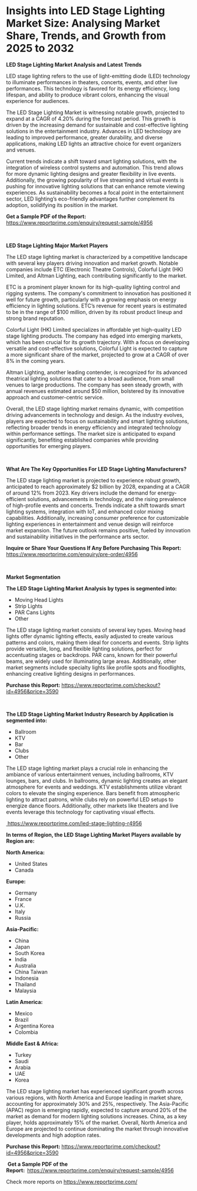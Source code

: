<p><h1>Insights into LED Stage Lighting Market Size: Analysing Market Share, Trends, and Growth from 2025 to 2032</h1></p><p><strong>LED Stage Lighting Market Analysis and Latest Trends</strong></p>
<p><p>LED stage lighting refers to the use of light-emitting diode (LED) technology to illuminate performances in theaters, concerts, events, and other live performances. This technology is favored for its energy efficiency, long lifespan, and ability to produce vibrant colors, enhancing the visual experience for audiences. </p><p>The LED Stage Lighting Market is witnessing notable growth, projected to expand at a CAGR of 4.20% during the forecast period. This growth is driven by the increasing demand for sustainable and cost-effective lighting solutions in the entertainment industry. Advances in LED technology are leading to improved performance, greater durability, and diverse applications, making LED lights an attractive choice for event organizers and venues.</p><p>Current trends indicate a shift toward smart lighting solutions, with the integration of wireless control systems and automation. This trend allows for more dynamic lighting designs and greater flexibility in live events. Additionally, the growing popularity of live streaming and virtual events is pushing for innovative lighting solutions that can enhance remote viewing experiences. As sustainability becomes a focal point in the entertainment sector, LED lighting’s eco-friendly advantages further complement its adoption, solidifying its position in the market.</p></p>
<p><strong>Get a Sample PDF of the Report:&nbsp;</strong> <a href="https://www.reportprime.com/enquiry/request-sample/4956?utm_campaign=3561&utm_medium=2&utm_source=Github&utm_content=ia&utm_term=19032025&utm_id=led-stage-lighting">https://www.reportprime.com/enquiry/request-sample/4956</a></p>
<p>&nbsp;</p>
<p><strong>LED Stage Lighting Major Market Players</strong></p>
<p><p>The LED stage lighting market is characterized by a competitive landscape with several key players driving innovation and market growth. Notable companies include ETC (Electronic Theatre Controls), Colorful Light (HK) Limited, and Altman Lighting, each contributing significantly to the market.</p><p>ETC is a prominent player known for its high-quality lighting control and rigging systems. The company's commitment to innovation has positioned it well for future growth, particularly with a growing emphasis on energy efficiency in lighting solutions. ETC’s revenue for recent years is estimated to be in the range of $100 million, driven by its robust product lineup and strong brand reputation.</p><p>Colorful Light (HK) Limited specializes in affordable yet high-quality LED stage lighting products. The company has edged into emerging markets, which has been crucial for its growth trajectory. With a focus on developing versatile and cost-effective solutions, Colorful Light is expected to capture a more significant share of the market, projected to grow at a CAGR of over 8% in the coming years.</p><p>Altman Lighting, another leading contender, is recognized for its advanced theatrical lighting solutions that cater to a broad audience, from small venues to large productions. The company has seen steady growth, with annual revenues estimated around $50 million, bolstered by its innovative approach and customer-centric service.</p><p>Overall, the LED stage lighting market remains dynamic, with competition driving advancements in technology and design. As the industry evolves, players are expected to focus on sustainability and smart lighting solutions, reflecting broader trends in energy efficiency and integrated technology within performance settings. The market size is anticipated to expand significantly, benefiting established companies while providing opportunities for emerging players.</p></p>
<p>&nbsp;</p>
<p><strong>What Are The Key Opportunities For LED Stage Lighting Manufacturers?</strong></p>
<p><p>The LED stage lighting market is projected to experience robust growth, anticipated to reach approximately $2 billion by 2028, expanding at a CAGR of around 12% from 2023. Key drivers include the demand for energy-efficient solutions, advancements in technology, and the rising prevalence of high-profile events and concerts. Trends indicate a shift towards smart lighting systems, integration with IoT, and enhanced color mixing capabilities. Additionally, increasing consumer preference for customizable lighting experiences in entertainment and venue design will reinforce market expansion. The future outlook remains positive, fueled by innovation and sustainability initiatives in the performance arts sector.</p></p>
<p><strong>Inquire or Share Your Questions If Any Before Purchasing This Report:</strong> <a href="https://www.reportprime.com/enquiry/pre-order/4956?utm_campaign=3561&utm_medium=2&utm_source=Github&utm_content=ia&utm_term=19032025&utm_id=led-stage-lighting">https://www.reportprime.com/enquiry/pre-order/4956</a></p>
<p>&nbsp;</p>
<p><strong>Market Segmentation</strong></p>
<p><strong>The LED Stage Lighting Market Analysis by types is segmented into:</strong></p>
<p><ul><li>Moving Head Lights</li><li>Strip Lights</li><li>PAR Cans Lights</li><li>Other</li></ul></p>
<p><p>The LED stage lighting market consists of several key types. Moving head lights offer dynamic lighting effects, easily adjusted to create various patterns and colors, making them ideal for concerts and events. Strip lights provide versatile, long, and flexible lighting solutions, perfect for accentuating stages or backdrops. PAR cans, known for their powerful beams, are widely used for illuminating large areas. Additionally, other market segments include specialty lights like profile spots and floodlights, enhancing creative lighting designs in performances.</p></p>
<p><strong>Purchase this Report:&nbsp;</strong><a href="https://www.reportprime.com/checkout?id=4956&price=3590&utm_campaign=3561&utm_medium=2&utm_source=Github&utm_content=ia&utm_term=19032025&utm_id=led-stage-lighting">https://www.reportprime.com/checkout?id=4956&price=3590</a></p>
<p>&nbsp;</p>
<p><strong>The LED Stage Lighting Market Industry Research by Application is segmented into:</strong></p>
<p><ul><li>Ballroom</li><li>KTV</li><li>Bar</li><li>Clubs</li><li>Other</li></ul></p>
<p><p>The LED stage lighting market plays a crucial role in enhancing the ambiance of various entertainment venues, including ballrooms, KTV lounges, bars, and clubs. In ballrooms, dynamic lighting creates an elegant atmosphere for events and weddings. KTV establishments utilize vibrant colors to elevate the singing experience. Bars benefit from atmospheric lighting to attract patrons, while clubs rely on powerful LED setups to energize dance floors. Additionally, other markets like theaters and live events leverage this technology for captivating visual effects.</p></p>
<p><a href="https://www.reportprime.com/led-stage-lighting-r4956?utm_campaign=3561&utm_medium=2&utm_source=Github&utm_content=ia&utm_term=19032025&utm_id=led-stage-lighting">&nbsp;https://www.reportprime.com/led-stage-lighting-r4956</a></p>
<p><strong>In terms of Region, the LED Stage Lighting Market Players available by Region are:</strong></p>
<p>
    <p> <strong> North America: </strong>
        <ul>
            <li>United States</li>
            <li>Canada</li>
        </ul>
        </p> 
    <p> <strong> Europe: </strong>
        <ul>
            <li>Germany</li>
            <li>France</li>
            <li>U.K.</li>
            <li>Italy</li>
            <li>Russia</li>
        </ul>
        </p> 
    <p> <strong> Asia-Pacific: </strong>
        <ul>
            <li>China</li>
            <li>Japan</li>
            <li>South Korea</li>
            <li>India</li>
            <li>Australia</li>
            <li>China Taiwan</li>
            <li>Indonesia</li>
            <li>Thailand</li>
            <li>Malaysia</li>
        </ul>
        </p> 
    <p> <strong> Latin America: </strong>
        <ul>
            <li>Mexico</li>
            <li>Brazil</li>
            <li>Argentina Korea</li>
            <li>Colombia</li>
        </ul>
        </p> 
    <p> <strong> Middle East & Africa: </strong>
        <ul>
            <li>Turkey</li>
            <li>Saudi</li>
            <li>Arabia</li>
            <li>UAE</li>
            <li>Korea</li>
        </ul>
    </p>
    </p>
<p><p>The LED stage lighting market has experienced significant growth across various regions, with North America and Europe leading in market share, accounting for approximately 30% and 25%, respectively. The Asia-Pacific (APAC) region is emerging rapidly, expected to capture around 20% of the market as demand for modern lighting solutions increases. China, as a key player, holds approximately 15% of the market. Overall, North America and Europe are projected to continue dominating the market through innovative developments and high adoption rates.</p></p>
<p><strong>Purchase this Report: </strong><a href="https://www.reportprime.com/checkout?id=4956&price=3590&utm_campaign=3561&utm_medium=2&utm_source=Github&utm_content=ia&utm_term=19032025&utm_id=led-stage-lighting">https://www.reportprime.com/checkout?id=4956&price=3590</a></p>
<p>&nbsp;<strong>Get a Sample PDF of the Report:&nbsp;&nbsp;</strong><a href="https://www.reportprime.com/enquiry/request-sample/4956?utm_campaign=3561&utm_medium=2&utm_source=Github&utm_content=ia&utm_term=19032025&utm_id=led-stage-lighting">https://www.reportprime.com/enquiry/request-sample/4956</a></p>
<p><strong></strong></p>
<p>Check more reports on <a href="https://www.reportprime.com/?utm_campaign=3561&utm_medium=2&utm_source=Github&utm_content=ia&utm_term=19032025&utm_id=led-stage-lighting">https://www.reportprime.com/</a></p>